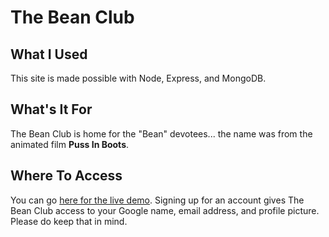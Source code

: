 # The Bean Club
## What I Used
This site is made possible with Node, Express, and MongoDB.

## What's It For
The Bean Club is home for the "Bean" devotees... the name was from the animated film **Puss In Boots**.

## Where To Access
You can go [here for the live demo](https://bean-club-production.up.railway.app). Signing up for an account gives The Bean Club access to your Google name, email address, and profile picture. Please do keep that in mind.
